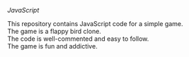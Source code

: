 *JavaScript*

This repository contains JavaScript code for a simple game. <br>
The game is a flappy bird clone. <br>
The code is well-commented and easy to follow. <br>
The game is fun and addictive.

